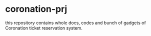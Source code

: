 # coronation-prj
this repository contains whole docs, codes and bunch of gadgets of Coronation ticket reservation system. 
